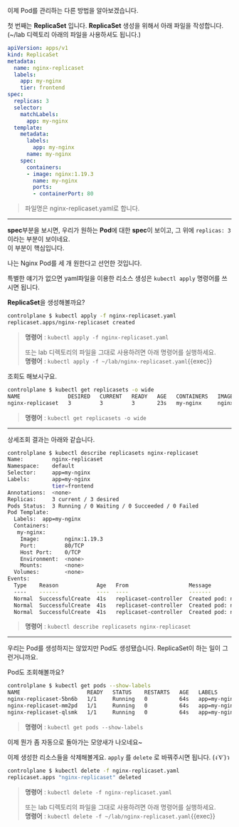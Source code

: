
이제 Pod를 관리하는 다른 방법을 알아보겠습니다.

첫 번째는 **ReplicaSet** 입니다. **ReplicaSet** 생성을 위해서 아래 파일을 작성합니다. (~/lab 디렉토리 아래의 파일을 사용하셔도 됩니다.)

```yaml
apiVersion: apps/v1
kind: ReplicaSet
metadata:
  name: nginx-replicaset
  labels:
    app: my-nginx
    tier: frontend
spec:
  replicas: 3
  selector:
    matchLabels:
      app: my-nginx
  template:
    metadata:
      labels:
        app: my-nginx
      name: my-nginx
    spec:
      containers:
      - image: nginx:1.19.3
        name: my-nginx
        ports:
        - containerPort: 80
```

> 파일명은 nginx-replicaset.yaml로 합니다.

---

**spec**부분을 보시면, 우리가 원하는 **Pod**에 대한 **spec**이 보이고, 그 위에 `replicas: 3` 이라는 부분이 보이네요.  
이 부분이 핵심입니다.

나는 Nginx Pod를 세 개 원한다고 선언한 것입니다.

특별한 얘기가 없으면 yaml파일을 이용한 리소스 생성은 `kubectl apply` 명령어를 쓰시면 됩니다.

**ReplicaSet**을 생성해볼까요?

```bash
controlplane $ kubectl apply -f nginx-replicaset.yaml
replicaset.apps/nginx-replicaset created
```

> **명령어** : `kubectl apply -f nginx-replicaset.yaml`
>   
> 또는 lab 디렉토리의 파일을 그대로 사용하려면 아래 명령어를 실행하세요.  
> **명령어** : `kubectl apply -f ~/lab/nginx-replicaset.yaml`{{exec}}

조회도 해보시구요.

```bash
controlplane $ kubectl get replicasets -o wide
NAME               DESIRED   CURRENT   READY   AGE   CONTAINERS   IMAGES         SELECTOR
nginx-replicaset   3         3         3       23s   my-nginx     nginx:1.19.3   app=my-nginx
```

> **명령어** : `kubectl get replicasets -o wide`

---

상세조회 결과는 아래와 같습니다.

```bash
controlplane $ kubectl describe replicasets nginx-replicaset
Name:         nginx-replicaset
Namespace:    default
Selector:     app=my-nginx
Labels:       app=my-nginx
              tier=frontend
Annotations:  <none>
Replicas:     3 current / 3 desired
Pods Status:  3 Running / 0 Waiting / 0 Succeeded / 0 Failed
Pod Template:
  Labels:  app=my-nginx
  Containers:
   my-nginx:
    Image:        nginx:1.19.3
    Port:         80/TCP
    Host Port:    0/TCP
    Environment:  <none>
    Mounts:       <none>
  Volumes:        <none>
Events:
  Type    Reason            Age   From                   Message
  ----    ------            ----  ----                   -------
  Normal  SuccessfulCreate  41s   replicaset-controller  Created pod: nginx-replicaset-mm2pd
  Normal  SuccessfulCreate  41s   replicaset-controller  Created pod: nginx-replicaset-5bn6b
  Normal  SuccessfulCreate  41s   replicaset-controller  Created pod: nginx-replicaset-qlsmk
```

> **명령어** : `kubectl describe replicasets nginx-replicaset`

---

우리는 Pod를 생성하지는 않았지만 Pod도 생성됐습니다.
ReplicaSet이 하는 일이 그런거니까요.

Pod도 조회해볼까요?

```bash
controlplane $ kubectl get pods --show-labels
NAME                     READY   STATUS    RESTARTS   AGE   LABELS
nginx-replicaset-5bn6b   1/1     Running   0          64s   app=my-nginx
nginx-replicaset-mm2pd   1/1     Running   0          64s   app=my-nginx
nginx-replicaset-qlsmk   1/1     Running   0          64s   app=my-nginx
```

> **명령어** : `kubectl get pods --show-labels`

이제 뭔가 좀 자동으로 돌아가는 모양새가 나오네요~

이제 생성한 리소스들을 삭제해볼게요.
`apply` 를 `delete` 로 바꿔주시면 됩니다. (ง˙∇˙)ว

```bash
controlplane $ kubectl delete -f nginx-replicaset.yaml
replicaset.apps "nginx-replicaset" deleted
```

> **명령어** : `kubectl delete -f nginx-replicaset.yaml`
>   
> 또는 lab 디렉토리의 파일을 그대로 사용하려면 아래 명령어를 실행하세요.  
> **명령어** : `kubectl delete -f ~/lab/nginx-replicaset.yaml`{{exec}}